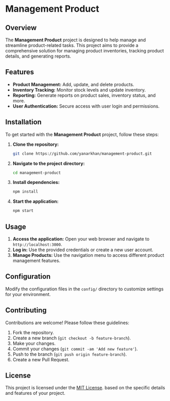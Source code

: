 # Management Product

## Overview

The **Management Product** project is designed to help manage and streamline product-related tasks. This project aims to provide a comprehensive solution for managing product inventories, tracking product details, and generating reports.

## Features

- **Product Management:** Add, update, and delete products.
- **Inventory Tracking:** Monitor stock levels and update inventory.
- **Reporting:** Generate reports on product sales, inventory status, and more.
- **User Authentication:** Secure access with user login and permissions.

## Installation

To get started with the **Management Product** project, follow these steps:

1. **Clone the repository:**
   ```bash
   git clone https://github.com/yanarkhan/management-product.git
   ```
2. **Navigate to the project directory:**
   ```bash
   cd management-product
   ```
3. **Install dependencies:**
   ```bash
   npm install
   ```
4. **Start the application:**
   ```bash
   npm start
   ```

## Usage

1. **Access the application:** Open your web browser and navigate to `http://localhost:3000`.
2. **Log in:** Use the provided credentials or create a new user account.
3. **Manage Products:** Use the navigation menu to access different product management features.

## Configuration

Modify the configuration files in the `config/` directory to customize settings for your environment.

## Contributing

Contributions are welcome! Please follow these guidelines:

1. Fork the repository.
2. Create a new branch (`git checkout -b feature-branch`).
3. Make your changes.
4. Commit your changes (`git commit -am 'Add new feature'`).
5. Push to the branch (`git push origin feature-branch`).
6. Create a new Pull Request.

## License

This project is licensed under the [MIT License](LICENSE).
based on the specific details and features of your project.